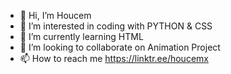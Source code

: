 - 👋 Hi, I’m Houcem
- 👀 I’m interested in coding with PYTHON & CSS
- 🌱 I’m currently learning HTML
- 💞️ I’m looking to collaborate on Animation Project
- 📫 How to reach me https://linktr.ee/houcemx

<!---
Houcem20/Houcem20 is a ✨ special ✨ repository because its `README.md` (this file) appears on your GitHub profile.
You can click the Preview link to take a look at your changes.
--->
